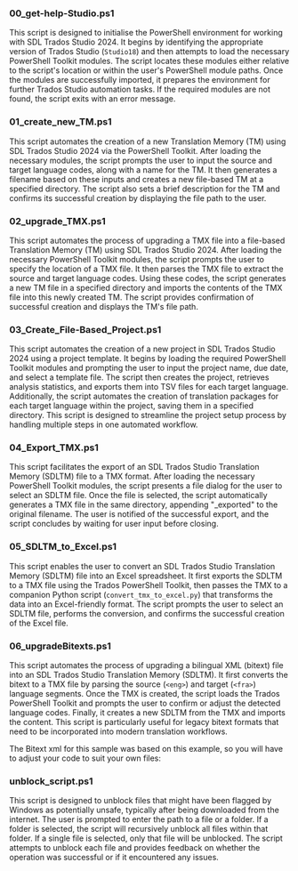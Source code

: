 ### 00_get-help-Studio.ps1

This script is designed to initialise the PowerShell environment for working with SDL Trados Studio 2024. It begins by identifying the appropriate version of Trados Studio (`Studio18`) and then attempts to load the necessary PowerShell Toolkit modules. The script locates these modules either relative to the script's location or within the user's PowerShell module paths. Once the modules are successfully imported, it prepares the environment for further Trados Studio automation tasks. If the required modules are not found, the script exits with an error message.

### 01_create_new_TM.ps1

This script automates the creation of a new Translation Memory (TM) using SDL Trados Studio 2024 via the PowerShell Toolkit. After loading the necessary modules, the script prompts the user to input the source and target language codes, along with a name for the TM. It then generates a filename based on these inputs and creates a new file-based TM at a specified directory. The script also sets a brief description for the TM and confirms its successful creation by displaying the file path to the user.

### 02_upgrade_TMX.ps1

This script automates the process of upgrading a TMX file into a file-based Translation Memory (TM) using SDL Trados Studio 2024. After loading the necessary PowerShell Toolkit modules, the script prompts the user to specify the location of a TMX file. It then parses the TMX file to extract the source and target language codes. Using these codes, the script generates a new TM file in a specified directory and imports the contents of the TMX file into this newly created TM. The script provides confirmation of successful creation and displays the TM's file path.

### 03_Create_File-Based_Project.ps1

This script automates the creation of a new project in SDL Trados Studio 2024 using a project template. It begins by loading the required PowerShell Toolkit modules and prompting the user to input the project name, due date, and select a template file. The script then creates the project, retrieves analysis statistics, and exports them into TSV files for each target language. Additionally, the script automates the creation of translation packages for each target language within the project, saving them in a specified directory. This script is designed to streamline the project setup process by handling multiple steps in one automated workflow.

### 04_Export_TMX.ps1

This script facilitates the export of an SDL Trados Studio Translation Memory (SDLTM) file to a TMX format. After loading the necessary PowerShell Toolkit modules, the script presents a file dialog for the user to select an SDLTM file. Once the file is selected, the script automatically generates a TMX file in the same directory, appending "_exported" to the original filename. The user is notified of the successful export, and the script concludes by waiting for user input before closing.

### 05_SDLTM_to_Excel.ps1

This script enables the user to convert an SDL Trados Studio Translation Memory (SDLTM) file into an Excel spreadsheet. It first exports the SDLTM to a TMX file using the Trados PowerShell Toolkit, then passes the TMX to a companion Python script (`convert_tmx_to_excel.py`) that transforms the data into an Excel-friendly format. The script prompts the user to select an SDLTM file, performs the conversion, and confirms the successful creation of the Excel file.

### 06_upgradeBitexts.ps1

This script automates the process of upgrading a bilingual XML (bitext) file into an SDL Trados Studio Translation Memory (SDLTM). It first converts the bitext to a TMX file by parsing the source (`<eng>`) and target (`<fra>`) language segments. Once the TMX is created, the script loads the Trados PowerShell Toolkit and prompts the user to confirm or adjust the detected language codes. Finally, it creates a new SDLTM from the TMX and imports the content. This script is particularly useful for legacy bitext formats that need to be incorporated into modern translation workflows.

The Bitext xml for this sample was based on this example, so you will have to adjust your code to suit your own files:

<?xml version="1.0" encoding="utf-8"?>
<bitext>
    <record wuid="a1234567b8c9d0e1f2g3h4i5j6k7l8m9">
        <eng><![CDATA[Welcome to our website!]]></eng>
        <fra><![CDATA[Bienvenue sur notre site web !]]></fra>
        <dom><![CDATA[WEB]]></dom>
        <his><![CDATA[UA 2025/04/01]]></his>
    </record>
    <record wuid="b2345678c9d0e1f2g3h4i5j6k7l8m9n0">
        <eng><![CDATA[Please contact our support team.]]></eng>
        <fra><![CDATA[Veuillez contacter notre équipe de support.]]></fra>
        <dom><![CDATA[SUP]]></dom>
        <his><![CDATA[UA 2025/04/01]]></his>
    </record>
</bitext>


### unblock_script.ps1

This script is designed to unblock files that might have been flagged by Windows as potentially unsafe, typically after being downloaded from the internet. The user is prompted to enter the path to a file or a folder. If a folder is selected, the script will recursively unblock all files within that folder. If a single file is selected, only that file will be unblocked. The script attempts to unblock each file and provides feedback on whether the operation was successful or if it encountered any issues.
